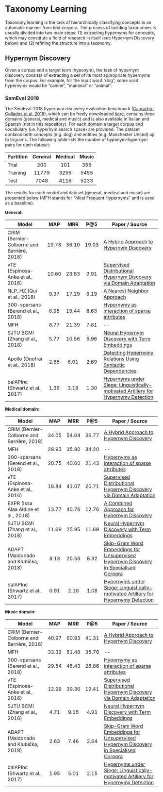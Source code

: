 # Taxonomy Learning

Taxonomy learning is the task of hierarchically classifying concepts in an automatic manner from text corpora. The process of building taxonomies is usually divided into two main steps: (1) extracting hypernyms for concepts, which may constitute a field of research in itself (see Hypernym Discovery below) and (2) refining the structure into a taxonomy.

## Hypernym Discovery

Given a corpus and a target term (hyponym), the task of hypernym discovery consists of extracting a set of its most appropriate hypernyms from the corpus. For example, for the input word “dog”, some valid hypernyms would be “canine”, “mammal” or “animal”.

### SemEval 2018

The SemEval-2018 hypernym discovery evaluation benchmark ([Camacho-Collados et al. 2018](http://aclweb.org/anthology/S18-1115)), which can be freely downloaded [here](https://competitions.codalab.org/competitions/17119), contains three domains (general, medical and music) and is also available in Italian and Spanish (not in this repository). For each domain a target corpus and vocabulary (i.e. hypernym search space) are provided. The dataset contains both concepts (e.g. dog) and entities (e.g. Manchester United) up to trigrams. The following table lists the number of hyponym-hypernym pairs for each dataset: 

| Partition           | General | Medical | Music |
| ------------- | :-----:|:-----:|:-----:|
|Trial | 200 | 101 | 355 |
|Training |  11779 | 3256 | 5455 |
|Test | 7048 | 4116 | 5233 |

The results for each model and dataset (general, medical and music) are presented below (MFH stands for “Most Frequent Hypernyms” and is used as a baseline).

**General:**

| Model           | MAP | MRR | P@5 |  Paper / Source |
| ------------- | :-----:|:-----:|:-----:| --- |
|CRIM (Bernier-Colborne and Barrière, 2018) | 19.78 | 36.10 | 19.03 | [A Hybrid Approach to Hypernym Discovery](http://aclweb.org/anthology/S18-1116) |
|vTE (Espinosa-Anke et al., 2016) | 10.60 | 23.83 | 9.91 |  [Supervised Distributional Hypernym Discovery via Domain Adaptation](https://aclweb.org/anthology/D16-1041) |
|NLP_HZ (Qui et al., 2018) | 9.37 | 17.29 | 9.19 |  [A Nearest Neighbor Approach](http://aclweb.org/anthology/S18-1148) |
|300-sparsans (Berend et al., 2018) | 8.95 | 19.44 | 8.63 |  [Hypernymy as interaction of sparse attributes ](http://aclweb.org/anthology/S18-1152) |
|MFH | 8.77 | 21.39 | 7.81 |  -- |
|SJTU BCMI (Zhang et al., 2018) | 5.77 | 10.56 | 5.96 |  [Neural Hypernym Discovery with Term Embeddings](http://aclweb.org/anthology/S18-1147) |
|Apollo (Onofrei et al., 2018) | 2.68 | 6.01 | 2.69 |  [Detecting Hypernymy Relations Using Syntactic Dependencies ](http://aclweb.org/anthology/S18-1146) |
|balAPInc (Shwartz et al., 2017) | 1.36 | 3.18 | 1.30 |  [Hypernyms under Siege: Linguistically-motivated Artillery for Hypernymy Detection](http://www.aclweb.org/anthology/E17-1007) |


**Medical domain:**

| Model           | MAP | MRR | P@5 |  Paper / Source |
| ------------- | :-----:|:-----:|:-----:| --- |
|CRIM (Bernier-Colborne and Barrière, 2018) | 34.05 | 54.64 | 36.77 | [A Hybrid Approach to Hypernym Discovery](http://aclweb.org/anthology/S18-1116) |
|MFH | 28.93 | 35.80 | 34.20 | -- |
|300-sparsans (Berend et al., 2018) | 20.75 | 40.60 | 21.43 | [Hypernymy as interaction of sparse attributes ](http://aclweb.org/anthology/S18-1152) |
|vTE (Espinosa-Anke et al., 2016) | 18.84 | 41.07 | 20.71 | [Supervised Distributional Hypernym Discovery via Domain Adaptation](https://aclweb.org/anthology/D16-1041) |
|EXPR (Issa Alaa Aldine et al., 2018) | 13.77 | 40.76 | 12.76 | [A Combined Approach for Hypernym Discovery](http://aclweb.org/anthology/S18-1150) |
|SJTU BCMI (Zhang et al., 2018) | 11.69 | 25.95 | 11.69 | [Neural Hypernym Discovery with Term Embeddings](http://aclweb.org/anthology/S18-1147) |
|ADAPT (Maldonado and Klubička, 2018) | 8.13 | 20.56 | 8.32 | [Skip-Gram Word Embeddings for Unsupervised Hypernym Discovery in Specialised Corpora ](http://aclweb.org/anthology/S18-1151) |
|balAPInc (Shwartz et al., 2017) | 0.91 | 2.10 | 1.08 | [Hypernyms under Siege: Linguistically-motivated Artillery for Hypernymy Detection](http://www.aclweb.org/anthology/E17-1007) |


**Music domain:**

| Model           | MAP | MRR | P@5 |  Paper / Source |
| ------------- | :-----:|:-----:|:-----:| --- |
|CRIM (Bernier-Colborne and Barrière, 2018) | 40.97 | 60.93 | 41.31 | [A Hybrid Approach to Hypernym Discovery](http://aclweb.org/anthology/S18-1116) |
|MFH | 33.32 | 51.48 | 35.76 | -- |
|300-sparsans (Berend et al., 2018) | 29.54 | 46.43 | 28.86 | [Hypernymy as interaction of sparse attributes ](http://aclweb.org/anthology/S18-1152) |
|vTE (Espinosa-Anke et al., 2016) | 12.99 | 39.36 | 12.41 | [Supervised Distributional Hypernym Discovery via Domain Adaptation](https://aclweb.org/anthology/D16-1041) |
|SJTU BCMI (Zhang et al., 2018) | 4.71 | 9.15 | 4.91 | [Neural Hypernym Discovery with Term Embeddings](http://aclweb.org/anthology/S18-1147) |
|ADAPT (Maldonado and Klubička, 2018) | 2.63 | 7.46 | 2.64 | [Skip-Gram Word Embeddings for Unsupervised Hypernym Discovery in Specialised Corpora ](http://aclweb.org/anthology/S18-1151) |
|balAPInc (Shwartz et al., 2017) | 1.95 | 5.01 | 2.15 | [Hypernyms under Siege: Linguistically-motivated Artillery for Hypernymy Detection](http://www.aclweb.org/anthology/E17-1007) |

